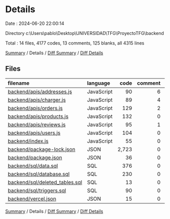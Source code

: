 # Details

Date : 2024-06-20 22:00:14

Directory c:\\Users\\pablo\\Desktop\\UNIVERSIDAD\\TFG\\ProyectoTFG\\backend

Total : 14 files,  4177 codes, 13 comments, 125 blanks, all 4315 lines

[Summary](results.md) / Details / [Diff Summary](diff.md) / [Diff Details](diff-details.md)

## Files
| filename | language | code | comment | blank | total |
| :--- | :--- | ---: | ---: | ---: | ---: |
| [backend/apis/addresses.js](/backend/apis/addresses.js) | JavaScript | 90 | 6 | 12 | 108 |
| [backend/apis/charger.js](/backend/apis/charger.js) | JavaScript | 89 | 4 | 11 | 104 |
| [backend/apis/orders.js](/backend/apis/orders.js) | JavaScript | 129 | 2 | 19 | 150 |
| [backend/apis/products.js](/backend/apis/products.js) | JavaScript | 132 | 0 | 5 | 137 |
| [backend/apis/reviews.js](/backend/apis/reviews.js) | JavaScript | 95 | 1 | 17 | 113 |
| [backend/apis/users.js](/backend/apis/users.js) | JavaScript | 104 | 0 | 14 | 118 |
| [backend/index.js](/backend/index.js) | JavaScript | 55 | 0 | 13 | 68 |
| [backend/package-lock.json](/backend/package-lock.json) | JSON | 2,723 | 0 | 1 | 2,724 |
| [backend/package.json](/backend/package.json) | JSON | 36 | 0 | 1 | 37 |
| [backend/sql/data.sql](/backend/sql/data.sql) | SQL | 376 | 0 | 7 | 383 |
| [backend/sql/database.sql](/backend/sql/database.sql) | SQL | 230 | 0 | 13 | 243 |
| [backend/sql/deleted_tables.sql](/backend/sql/deleted_tables.sql) | SQL | 13 | 0 | 0 | 13 |
| [backend/sql/triggers.sql](/backend/sql/triggers.sql) | SQL | 90 | 0 | 12 | 102 |
| [backend/vercel.json](/backend/vercel.json) | JSON | 15 | 0 | 0 | 15 |

[Summary](results.md) / Details / [Diff Summary](diff.md) / [Diff Details](diff-details.md)